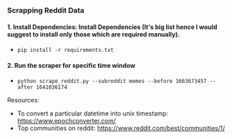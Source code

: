 ### Scrapping Reddit Data

#### 1. Install Dependencies: Install Dependencies (It's big list hence I would suggest to install only those which are required manually). 
- `pip install -r requirements.txt`


#### 2. Run the scraper for specific time window

- `python scrape_reddit.py --subreddit memes --before 1663673457 --after 1641036174`




Resources:

- To convert a particular datetime into unix timestamp: https://www.epochconverter.com/
- Top communities on reddit: https://www.reddit.com/best/communities/1/